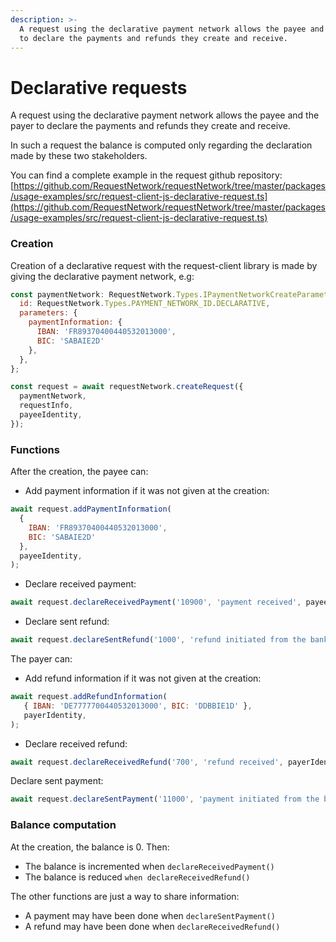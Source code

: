 ```yaml
---
description: >-
  A request using the declarative payment network allows the payee and the payer
  to declare the payments and refunds they create and receive.
---
```


# Declarative requests

A request using the declarative payment network allows the payee and the payer to declare the payments and refunds they create and receive.

In such a request the balance is computed only regarding the declaration made by these two stakeholders.

You can find a complete example in the request github repository: [https://github.com/RequestNetwork/requestNetwork/tree/master/packages/usage-examples/src/request-client-js-declarative-request.ts](https://github.com/RequestNetwork/requestNetwork/tree/master/packages/usage-examples/src/request-client-js-declarative-request.ts)

### Creation

Creation of a declarative request with the request-client library is made by giving the declarative payment network, e.g:

```javascript
const paymentNetwork: RequestNetwork.Types.IPaymentNetworkCreateParameters = { 
  id: RequestNetwork.Types.PAYMENT_NETWORK_ID.DECLARATIVE, 
  parameters: { 
    paymentInformation: { 
      IBAN: 'FR89370400440532013000', 
      BIC: 'SABAIE2D' 
    },
  },
};
```

```javascript
const request = await requestNetwork.createRequest({ 
  paymentNetwork, 
  requestInfo, 
  payeeIdentity,
});

```

### Functions

After the creation, the payee can:

* Add payment information if it was not given at the creation:

```javascript
await request.addPaymentInformation(
  { 
    IBAN: 'FR89370400440532013000',
    BIC: 'SABAIE2D' 
  }, 
  payeeIdentity, 
);
```

* Declare received payment:

```javascript
await request.declareReceivedPayment('10900', 'payment received', payeeIdentity);
```

* Declare sent refund:

```javascript
await request.declareSentRefund('1000', 'refund initiated from the bank', payeeIdentity);
```

The payer can:

* Add refund information if it was not given at the creation:

```javascript
await request.addRefundInformation(
   { IBAN: 'DE7777700440532013000', BIC: 'DDBBIE1D' },
   payerIdentity,
);
```

* Declare received refund:

```javascript
await request.declareReceivedRefund('700', 'refund received', payerIdentity);
```

Declare sent payment:

```javascript
await request.declareSentPayment('11000', 'payment initiated from the bank', payerIdentity);
```

### Balance computation

At the creation, the balance is 0. Then:

* The balance is incremented when `declareReceivedPayment()`
* The balance is reduced `when declareReceivedRefund()`

The other functions are just a way to share information:

* A payment may have been done when `declareSentPayment()`
* A refund may have been done when `declareReceivedRefund()`


